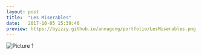 ```yaml
---
layout: post
title:  "Les Miserables"
date:   2017-10-05 15:39:40
preview: https://byizzy.github.io/annagong/portfolio/LesMiserables.png
---
```


![Picture 1](https://byizzy.github.io/annagong/portfolio/LesMiserables.png)
